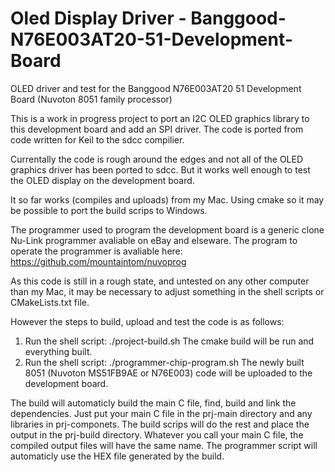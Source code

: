 # Oled Display Driver - Banggood-N76E003AT20-51-Development-Board
OLED driver and test for the Banggood N76E003AT20 51 Development Board (Nuvoton 8051 family processor)

This is a work in progress project to port an I2C OLED graphics library to this development board and add an SPI driver. The code is ported from code written for Keil to the sdcc compilier.

Currentally the code is rough around the edges and not all of the OLED graphics driver has been ported to sdcc. But it works well enough to test the OLED display on the development board.

It so far works (compiles and uploads) from my Mac. Using cmake so it may be possible to port the build scrips to Windows.

The programmer used to program the development board is a generic clone Nu-Link programmer avaliable on eBay and elseware. The program to operate the programmer is avaliable here: 
https://github.com/mountaintom/nuvoprog

As this code is still in a rough state, and untested on any other computer than my Mac, it may be necessary to adjust something in the shell scripts or CMakeLists.txt file.

However the steps to build, upload and test the code is as follows:
1) Run the shell script: ./project-build.sh 
   The cmake build will be run and everything built. 
2) Run the shell script: ./programmer-chip-program.sh 
   The newly built 8051 (Nuvoton MS51FB9AE or N76E003) code will be uploaded to the development board.
   
The build will automaticly build the main C file, find, build and link the dependencies. Just put your main C file in the prj-main directory and any libraries in prj-componets. The build scrips will do the rest and place the output in the prj-build directory. Whatever you call your main C file, the compiled output files will have the same name. The programmer script will automaticly use the HEX file generated by the build.

